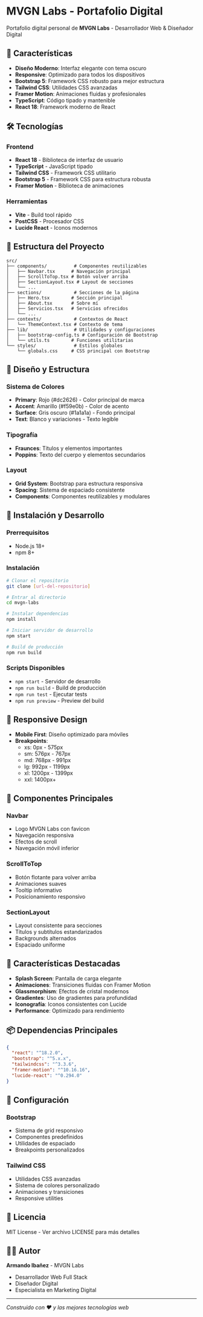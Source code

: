 # MVGN Labs - Portafolio Digital

Portafolio digital personal de **MVGN Labs** - Desarrollador Web & Diseñador Digital

## 🚀 Características

- **Diseño Moderno**: Interfaz elegante con tema oscuro
- **Responsive**: Optimizado para todos los dispositivos
- **Bootstrap 5**: Framework CSS robusto para mejor estructura
- **Tailwind CSS**: Utilidades CSS avanzadas
- **Framer Motion**: Animaciones fluidas y profesionales
- **TypeScript**: Código tipado y mantenible
- **React 18**: Framework moderno de React

## 🛠️ Tecnologías

### Frontend
- **React 18** - Biblioteca de interfaz de usuario
- **TypeScript** - JavaScript tipado
- **Tailwind CSS** - Framework CSS utilitario
- **Bootstrap 5** - Framework CSS para estructura robusta
- **Framer Motion** - Biblioteca de animaciones

### Herramientas
- **Vite** - Build tool rápido
- **PostCSS** - Procesador CSS
- **Lucide React** - Iconos modernos

## 📁 Estructura del Proyecto

```
src/
├── components/          # Componentes reutilizables
│   ├── Navbar.tsx      # Navegación principal
│   ├── ScrollToTop.tsx # Botón volver arriba
│   ├── SectionLayout.tsx # Layout de secciones
│   └── ...
├── sections/            # Secciones de la página
│   ├── Hero.tsx        # Sección principal
│   ├── About.tsx       # Sobre mí
│   ├── Servicios.tsx   # Servicios ofrecidos
│   └── ...
├── contexts/            # Contextos de React
│   └── ThemeContext.tsx # Contexto de tema
├── lib/                 # Utilidades y configuraciones
│   ├── bootstrap-config.ts # Configuración de Bootstrap
│   └── utils.ts        # Funciones utilitarias
└── styles/              # Estilos globales
    └── globals.css     # CSS principal con Bootstrap
```

## 🎨 Diseño y Estructura

### Sistema de Colores
- **Primary**: Rojo (#dc2626) - Color principal de marca
- **Accent**: Amarillo (#f59e0b) - Color de acento
- **Surface**: Gris oscuro (#1a1a1a) - Fondo principal
- **Text**: Blanco y variaciones - Texto legible

### Tipografía
- **Fraunces**: Títulos y elementos importantes
- **Poppins**: Texto del cuerpo y elementos secundarios

### Layout
- **Grid System**: Bootstrap para estructura responsiva
- **Spacing**: Sistema de espaciado consistente
- **Components**: Componentes reutilizables y modulares

## 🚀 Instalación y Desarrollo

### Prerrequisitos
- Node.js 18+
- npm 8+

### Instalación
```bash
# Clonar el repositorio
git clone [url-del-repositorio]

# Entrar al directorio
cd mvgn-labs

# Instalar dependencias
npm install

# Iniciar servidor de desarrollo
npm start

# Build de producción
npm run build
```

### Scripts Disponibles
- `npm start` - Servidor de desarrollo
- `npm run build` - Build de producción
- `npm run test` - Ejecutar tests
- `npm run preview` - Preview del build

## 📱 Responsive Design

- **Mobile First**: Diseño optimizado para móviles
- **Breakpoints**: 
  - xs: 0px - 575px
  - sm: 576px - 767px
  - md: 768px - 991px
  - lg: 992px - 1199px
  - xl: 1200px - 1399px
  - xxl: 1400px+

## 🎯 Componentes Principales

### Navbar
- Logo MVGN Labs con favicon
- Navegación responsiva
- Efectos de scroll
- Navegación móvil inferior

### ScrollToTop
- Botón flotante para volver arriba
- Animaciones suaves
- Tooltip informativo
- Posicionamiento responsivo

### SectionLayout
- Layout consistente para secciones
- Títulos y subtítulos estandarizados
- Backgrounds alternados
- Espaciado uniforme

## 🌟 Características Destacadas

- **Splash Screen**: Pantalla de carga elegante
- **Animaciones**: Transiciones fluidas con Framer Motion
- **Glassmorphism**: Efectos de cristal modernos
- **Gradientes**: Uso de gradientes para profundidad
- **Iconografía**: Iconos consistentes con Lucide
- **Performance**: Optimizado para rendimiento

## 📦 Dependencias Principales

```json
{
  "react": "^18.2.0",
  "bootstrap": "^5.x.x",
  "tailwindcss": "^3.3.6",
  "framer-motion": "^10.16.16",
  "lucide-react": "^0.294.0"
}
```

## 🔧 Configuración

### Bootstrap
- Sistema de grid responsivo
- Componentes predefinidos
- Utilidades de espaciado
- Breakpoints personalizados

### Tailwind CSS
- Utilidades CSS avanzadas
- Sistema de colores personalizado
- Animaciones y transiciones
- Responsive utilities

## 📄 Licencia

MIT License - Ver archivo LICENSE para más detalles

## 👨‍💻 Autor

**Armando Ibañez** - MVGN Labs
- Desarrollador Web Full Stack
- Diseñador Digital
- Especialista en Marketing Digital

---

*Construido con ❤️ y las mejores tecnologías web*
